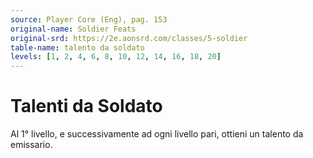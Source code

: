 ```yaml
---
source: Player Core (Eng), pag. 153
original-name: Soldier Feats
original-srd: https://2e.aonsrd.com/classes/5-soldier
table-name: talento da soldato
levels: [1, 2, 4, 6, 8, 10, 12, 14, 16, 18, 20]
---
```


# Talenti da Soldato

Al 1° livello, e successivamente ad ogni livello pari, ottieni un talento da
emissario.
